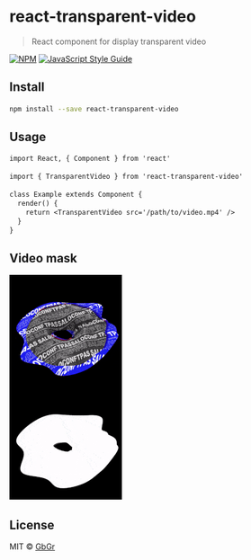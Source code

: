 # react-transparent-video

> React component for display transparent video

[![NPM](https://img.shields.io/npm/v/react-transparent-video.svg)](https://www.npmjs.com/package/react-transparent-video) [![JavaScript Style Guide](https://img.shields.io/badge/code_style-standard-brightgreen.svg)](https://standardjs.com)

## Install

```bash
npm install --save react-transparent-video
```

## Usage

```tsx
import React, { Component } from 'react'

import { TransparentVideo } from 'react-transparent-video'

class Example extends Component {
  render() {
    return <TransparentVideo src='/path/to/video.mp4' />
  }
}
```

## Video mask
![Video mask example](https://github.com/GbGr/react-transparent-video/blob/master/example/public/video_mask_example.gif?raw=true)

## License

MIT © [GbGr](https://github.com/GbGr)
